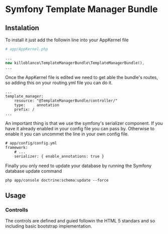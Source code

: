 # Symfony Template Manager Bundle

## Instalation

To install it just add the followin line into your AppKernel file

```PHP
# app/AppKernel.php

...
new killoblanco\TemplateManagerBundle\TemplateManagerBundle(),
...    
```

Once the AppKernel file is edited we need to get able the bundle's routes, so adding this on your routing.yml file you can do it.

```YML
...
template_manager:
    resource: "@TemplateManagerBundle/controller/"
    type:     annotation
    prefix: /
...
```

An important thing is that we use the symfony's serializer component. If you have it
already enabled in your config file you can pass by. Otherwise to enable it you can
uncommet the line in your own config file.

```YML
# app/config/config.yml
framework:
    # ...
    serializer: { enable_annotations: true }
```

Finally you only need to update your database by running the Symfony database update command
```SHELL
php app/console doctrine:schema:update --force
```

## Usage

### Controlls

The controls are defined and guied followin the HTML 5 standars and so including
basic bootstrap implementation.
